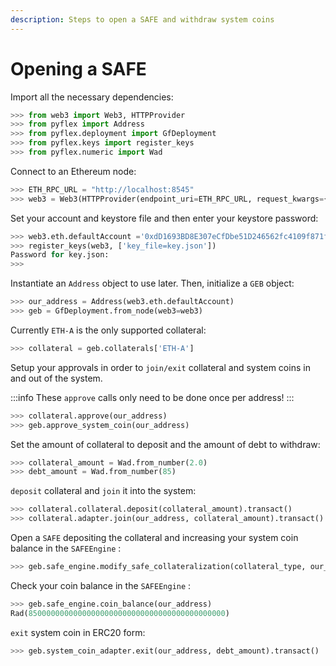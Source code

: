 ```yaml
---
description: Steps to open a SAFE and withdraw system coins
---
```


# Opening a SAFE

Import all the necessary dependencies:

```python
>>> from web3 import Web3, HTTPProvider
>>> from pyflex import Address
>>> from pyflex.deployment import GfDeployment
>>> from pyflex.keys import register_keys
>>> from pyflex.numeric import Wad 
```

Connect to an Ethereum node:

```python
>>> ETH_RPC_URL = "http://localhost:8545"
>>> web3 = Web3(HTTPProvider(endpoint_uri=ETH_RPC_URL, request_kwargs={"timeout": 60}))
```

Set your account and keystore file and then enter your keystore password:

```python
>>> web3.eth.defaultAccount ='0xdD1693BD8E307eCfDbe51D246562fc4109f871f8'
>>> register_keys(web3, ['key_file=key.json'])
Password for key.json: 
>>>
```

Instantiate an `Address` object to use later. Then, initialize a `GEB` object:

```python
>>> our_address = Address(web3.eth.defaultAccount)
>>> geb = GfDeployment.from_node(web3=web3)
```

Currently `ETH-A` is the only supported collateral:

```python
>>> collateral = geb.collaterals['ETH-A']
```

Setup your approvals in order to `join/exit` collateral and system coins in and out of the system.

:::info
These `approve` calls only need to be done once per address!
:::

```python
>>> collateral.approve(our_address)
>>> geb.approve_system_coin(our_address)
```

Set the amount of collateral to deposit and the amount of debt to withdraw:

```python
>>> collateral_amount = Wad.from_number(2.0)
>>> debt_amount = Wad.from_number(85)
```

`deposit` collateral and `join` it into the system:

```python
>>> collateral.collateral.deposit(collateral_amount).transact()
>>> collateral.adapter.join(our_address, collateral_amount).transact()
```

Open a `SAFE` depositing the collateral and increasing your system coin balance in the `SAFEEngine` :

```python
>>> geb.safe_engine.modify_safe_collateralization(collateral_type, our_address, delta_collateral=collateral_amount, delta_debt=debt_amount).transact()
```

Check your coin balance in the `SAFEEngine` :

```python
>>> geb.safe_engine.coin_balance(our_address)
Rad(85000000000000000000000000000000000000000000)
```

`exit` system coin in ERC20 form:

```python
>>> geb.system_coin_adapter.exit(our_address, debt_amount).transact()
```

